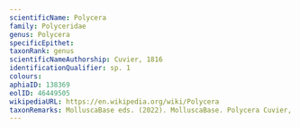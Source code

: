 ```yaml
---
scientificName: Polycera
family: Polyceridae
genus: Polycera
specificEpithet: 
taxonRank: genus
scientificNameAuthorship: Cuvier, 1816
identificationQualifier: sp. 1
colours:
aphiaID: 138369
eolID: 46449505
wikipediaURL: https://en.wikipedia.org/wiki/Polycera
taxonRemarks: MolluscaBase eds. (2022). MolluscaBase. Polycera Cuvier, 1816. Accessed through: World Register of Marine Species at: https://www.marinespecies.org/aphia.php?p=taxdetails&id=138369 on 2022-02-24
---
```

